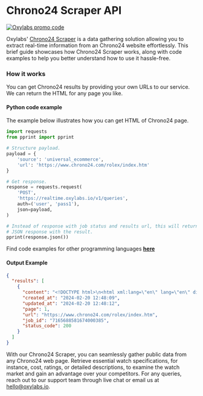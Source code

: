 # Chrono24 Scraper API

[![Oxylabs promo code](https://user-images.githubusercontent.com/129506779/250792357-8289e25e-9c36-4dc0-a5e2-2706db797bb5.png)](https://oxylabs.go2cloud.org/aff_c?offer_id=7&aff_id=877&url_id=112)

Oxylabs' [Chrono24 Scraper](https://oxylabs.io/products/scraper-api/ecommerce/chrono24?utm_source=github&utm_medium=repositories&utm_campaign=product) is a data gathering solution allowing you to extract real-time information from an Chrono24 website effortlessly. This brief guide showcases how Chrono24 Scraper works, along with code examples to help you better understand how to use it hassle-free.

### How it works

You can get Chrono24 results by providing your own URLs to our service. We can return the HTML for any page you like.

#### Python code example

The example below illustrates how you can get HTML of Chrono24 page.

```python
import requests
from pprint import pprint

# Structure payload.
payload = {
    'source': 'universal_ecommerce',
    'url': 'https://www.chrono24.com/rolex/index.htm'
}

# Get response.
response = requests.request(
    'POST',
    'https://realtime.oxylabs.io/v1/queries',
    auth=('user', 'pass1'),
    json=payload,
)

# Instead of response with job status and results url, this will return the
# JSON response with the result.
pprint(response.json())
```
Find code examples for other programming languages [**here**](https://github.com/oxylabs/chrono24-scraper/tree/main/code%20examples)

#### Output Example
```json
{
  "results": [
    {
      "content": "<!DOCTYPE html>\n<html xml:lang=\"en\" lang=\"en\" dir=\"ltr\">\n<head>\n<script>\n               if ( window. ... </html>",
      "created_at": "2024-02-20 12:48:09",
      "updated_at": "2024-02-20 12:48:12",
      "page": 1,
      "url": "https://www.chrono24.com/rolex/index.htm",
      "job_id": "7165688581674000385",
      "status_code": 200
    }
  ]
}
```
With our Chrono24 Scraper, you can seamlessly gather public data from any Chrono24 web page. Retrieve essential watch specifications, for instance, cost, ratings, or detailed descriptions, to examine the watch market and gain an advantage over your competitors. For any queries, reach out to our support team through live chat or email us at hello@oxylabs.io.